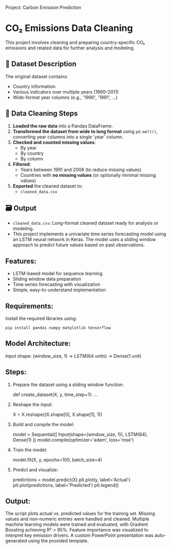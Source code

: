 Project: Carbon Emission Prediction
# CO₂ Emissions Data Cleaning

This project involves cleaning and preparing country-specific CO₂ emissions and related data for further analysis and modeling.

## 📁 Dataset Description

The original dataset contains:
- Country information
- Various indicators over multiple years (1990–2011)
- Wide-format year columns (e.g., '1990', '1991', ...)

## 🧹 Data Cleaning Steps

1. **Loaded the raw data** into a Pandas DataFrame.
2. **Transformed the dataset from wide to long format** using `pd.melt()`, converting year columns into a single 'year' column.
3. **Checked and counted missing values**:
   - By year
   - By country
   - By column
4. **Filtered**:
   - Years between 1991 and 2008 (to reduce missing values)
   - Countries with **no missing values** (or optionally minimal missing values)
5. **Exported** the cleaned dataset to:
   - `cleaned_data.csv`

## 🗃️ Output

- `cleaned_data.csv`: Long-format cleaned dataset ready for analysis or modeling.
- This project implements a univariate time series forecasting model using an LSTM neural network in Keras.
The model uses a sliding window approach to predict future values based on past observations.

Features:
---------
- LSTM-based model for sequence learning
- Sliding window data preparation
- Time series forecasting with visualization
- Simple, easy-to-understand implementation

Requirements:
-------------
Install the required libraries using:

    pip install pandas numpy matplotlib tensorflow

Model Architecture:
-------------------
Input shape: (window_size, 1)
→ LSTM(64 units)
→ Dense(1 unit)

Steps:
------
1. Prepare the dataset using a sliding window function:

    def create_dataset(X, y, time_step=1):
        ...

2. Reshape the input:

    X = X.reshape((X.shape[0], X.shape[1], 1))

3. Build and compile the model:

    model = Sequential([
        Input(shape=(window_size, 1)),
        LSTM(64),
        Dense(1)
    ])
    model.compile(optimizer='adam', loss='mse')

4. Train the model:

    model.fit(X, y, epochs=100, batch_size=4)

5. Predict and visualize:

    predictions = model.predict(X)
    plt.plot(y, label='Actual')
    plt.plot(predictions, label='Predicted')
    plt.legend()

Output:
-------
The script plots actual vs. predicted values for the training set.
Missing values and non-numeric entries were handled and cleaned.
Multiple machine learning models were trained and evaluated, with Gradient Boosting achieving R² > 95%.
Feature importance was visualized to interpret key emission drivers.
A custom PowerPoint presentation was auto-generated using the provided template.







